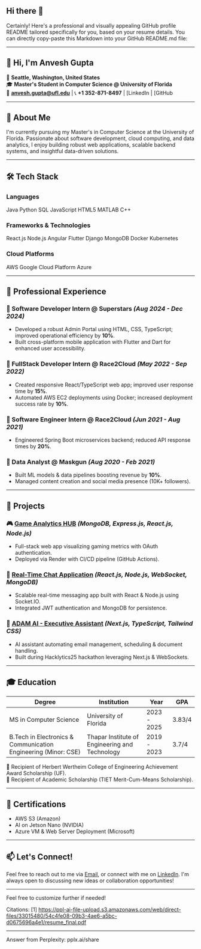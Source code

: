 ## Hi there 👋

<!--
**Agjava/Agjava** is a ✨ _special_ ✨ repository because its `README.md` (this file) appears on your GitHub profile.

Here are some ideas to get you started:

- 🔭 I’m currently working on ...
- 🌱 I’m currently learning ...
- 👯 I’m looking to collaborate on ...
- 🤔 I’m looking for help with ...
- 💬 Ask me about ...
- 📫 How to reach me: ...
- 😄 Pronouns: ...
- ⚡ Fun fact: ...
-->
Certainly! Here's a professional and visually appealing GitHub profile README tailored specifically for you, based on your resume details. You can directly copy-paste this Markdown into your GitHub README.md file:

---

## 👋 Hi, I'm Anvesh Gupta

📍 **Seattle, Washington, United States**  
🎓 **Master's Student in Computer Science @ University of Florida**  
📧 **[anvesh.gupta@ufl.edu](mailto:anvesh.gupta@ufl.edu)** | 📞 **+1 352-871-8497** | [LinkedIn | [GitHub

---

## 🚀 About Me
I'm currently pursuing my Master's in Computer Science at the University of Florida. Passionate about software development, cloud computing, and data analytics, I enjoy building robust web applications, scalable backend systems, and insightful data-driven solutions.

---

## 🛠️ Tech Stack

### Languages
Java
Python
SQL
JavaScript
HTML5
MATLAB
C++

### Frameworks & Technologies
React.js
Node.js
Angular
Flutter
Django
MongoDB
Docker
Kubernetes

### Cloud Platforms
AWS
Google Cloud Platform
Azure

---

## 💼 Professional Experience

### 🚩 Software Developer Intern @ Superstars *(Aug 2024 - Dec 2024)*
- Developed a robust Admin Portal using HTML, CSS, TypeScript; improved operational efficiency by **10%**.
- Built cross-platform mobile application with Flutter and Dart for enhanced user accessibility.

### 🚩 FullStack Developer Intern @ Race2Cloud *(May 2022 - Sep 2022)*
- Created responsive React/TypeScript web app; improved user response time by **15%**.
- Automated AWS EC2 deployments using Docker; increased deployment success rate by **10%**.

### 🚩 Software Engineer Intern @ Race2Cloud *(Jun 2021 - Aug 2021)*
- Engineered Spring Boot microservices backend; reduced API response times by **20%**.

### 🚩 Data Analyst @ Maskgun *(Aug 2020 - Feb 2021)*
- Built ML models & data pipelines boosting revenue by **10%**.
- Managed content creation and social media presence (10K+ followers).

---

## 📁 Projects

### 🎮 [Game Analytics HUB](#) *(MongoDB, Express.js, React.js, Node.js)*
- Full-stack web app visualizing gaming metrics with OAuth authentication.
- Deployed via Render with CI/CD pipeline (GitHub Actions).

### 💬 [Real-Time Chat Application](#) *(React.js, Node.js, WebSocket, MongoDB)*
- Scalable real-time messaging app built with React & Node.js using Socket.IO.
- Integrated JWT authentication and MongoDB for persistence.

### 🤖 [ADAM AI - Executive Assistant](#) *(Next.js, TypeScript, Tailwind CSS)*
- AI assistant automating email management, scheduling & document handling.
- Built during Hacklytics25 hackathon leveraging Next.js & WebSockets.

---

## 🎓 Education
| Degree | Institution | Year | GPA |
|--------|-------------|------|-----|
| MS in Computer Science | University of Florida | 2023 - 2025 | 3.83/4 |
| B.Tech in Electronics & Communication Engineering (Minor: CSE) | Thapar Institute of Engineering and Technology | 2019 - 2023 | 3.7/4 |

🏅 Recipient of Herbert Wertheim College of Engineering Achievement Award Scholarship (UF).  
🏅 Recipient of Academic Scholarship (TIET Merit-Cum-Means Scholarship).

---

## 📜 Certifications
- AWS S3 (Amazon)
- AI on Jetson Nano (NVIDIA)
- Azure VM & Web Server Deployment (Microsoft)

---

## 📫 Let's Connect!
Feel free to reach out to me via [Email](mailto:anvesh.gupta@ufl.edu), or connect with me on [LinkedIn](https://linkedin.com/in/agcse). I'm always open to discussing new ideas or collaboration opportunities!

---

Feel free to customize further if needed!

Citations:
[1] https://ppl-ai-file-upload.s3.amazonaws.com/web/direct-files/33015480/54c4fe08-09b3-4ae6-a5bc-d0675696a4e1/resume_final.pdf

---
Answer from Perplexity: pplx.ai/share
